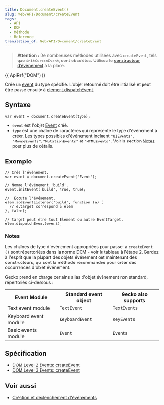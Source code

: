 ```yaml
---
title: Document.createEvent()
slug: Web/API/Document/createEvent
tags:
  - API
  - DOM
  - Méthode
  - Reference
translation_of: Web/API/Document/createEvent
---
```

> **Attention :** De nombreuses méthodes utilisées avec `createEvent`, tels que `initCustomEvent`, sont obsolètes. Utilisez le [constructeur d'évènement](/fr/docs/Web/API/CustomEvent) à la place.

{{ ApiRef("DOM") }}

Crée un [event](/en-US/docs/DOM/event) du type spécifié. L'objet retourné doit être intialisé et peut être passé ensuite à [element.dispatchEvent](/en-US/docs/DOM/element.dispatchEvent).

## Syntaxe

    var event = document.createEvent(type);

- `event` est l'objet [Event](/en-US/docs/DOM/event) créé.
- `type` est une chaîne de caractères qui représente le type d'événement à créer. Les types possibles d'événement incluent `"UIEvents"`, `"MouseEvents"`, `"MutationEvents"` et `"HTMLEvents"`. Voir la section [Notes](#notes) pour plus de détails.

## Exemple

    // Crée l'événement.
    var event = document.createEvent('Event');

    // Nomme l'événement 'build'.
    event.initEvent('build', true, true);

    //  Écoute l'événement.
    elem.addEventListener('build', function (e) {
      // e.target correspond à elem
    }, false);

    // target peut être tout Element ou autre EventTarget.
    elem.dispatchEvent(event);

### Notes

Les chaînes de type d'événement appropriées pour passer à `createEvent ()` sont répertoriées dans la norme DOM - voir le tableau à l'étape 2. Gardez à l'esprit que la plupart des objets événement ont maintenant des constructeurs, qui sont la méthode recommandée pour créer des occurrences d'objet événement.

Gecko prend en charge certains alias d'objet événement non standard, répertoriés ci-dessous :

<table class="fullwidth-table">
  <tbody>
    <tr>
      <th>Event Module</th>
      <th>Standard event object</th>
      <th>Gecko also supports</th>
    </tr>
    <tr>
      <td>Text event module</td>
      <td><code>TextEvent</code></td>
      <td><code>TextEvents</code></td>
    </tr>
    <tr>
      <td>Keyboard event module</td>
      <td><code>KeyboardEvent</code></td>
      <td><code>KeyEvents</code></td>
    </tr>
    <tr>
      <td>Basic events module</td>
      <td><code>Event</code></td>
      <td><code>Events</code></td>
    </tr>
  </tbody>
</table>

## Spécification

- [DOM Level 2 Events: createEvent](http://www.w3.org/TR/DOM-Level-2-Events/events.html#Events-DocumentEvent-createEvent)
- [DOM Level 3 Events: createEvent](http://www.w3.org/TR/DOM-Level-3-Events/#events-Events-DocumentEvent-createEvent)

## Voir aussi

- [Création et déclenchement d'événements](/fr/docs/Web/Guide/DOM/Events/Creating_and_triggering_events)

